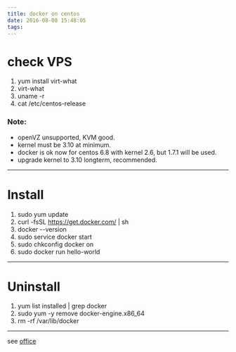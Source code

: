 ```yaml
---
title: docker on centos
date: 2016-08-08 15:48:05
tags:
---
```


# check VPS
1. yum install virt-what
2. virt-what
3. uname -r
4. cat /etc/centos-release

### Note:
- openVZ unsupported, KVM good.
- kernel must be 3.10 at minimum.
- docker is ok now for centos 6.8 with kernel 2.6, but 1.7.1 will be used.
- upgrade kernel to 3.10 longterm, recommended.

---

# Install
1. sudo yum update
2. curl -fsSL https://get.docker.com/ | sh
3. docker \-\-version
4. sudo service docker start
5. sudo chkconfig docker on
6. sudo docker run hello-world

---

# Uninstall
1. yum list installed | grep docker
2. sudo yum -y remove docker-engine.x86_64
3. rm -rf /var/lib/docker

---

see [office](https://docs.docker.com/engine/installation/linux/centos/)
